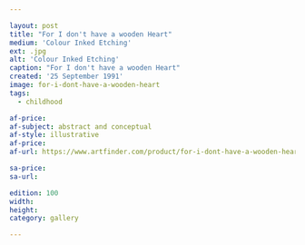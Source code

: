 ```yaml
---

layout: post
title: "For I don't have a wooden Heart"
medium: 'Colour Inked Etching'
ext: .jpg
alt: 'Colour Inked Etching'
caption: "For I don't have a wooden Heart"
created: '25 September 1991'
image: for-i-dont-have-a-wooden-heart
tags:
  - childhood

af-price:
af-subject: abstract and conceptual
af-style: illustrative
af-price:
af-url: https://www.artfinder.com/product/for-i-dont-have-a-wooden-heart/

sa-price:
sa-url:

edition: 100
width:
height:
category: gallery

---
```

